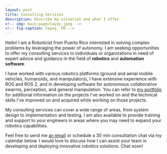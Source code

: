 ```yaml
---
layout: post
title: Consulting Services
description: Describe my situation and what I offer.
<!-- img: main-page/Cayey.jpeg -->
<!-- fig-caption: Cayey, PR -->
---
```


Hello! I am a Roboticist from Puerto Rico interested in solving complex problems
by leveraging the power of autonomy. I am seeking opportunities to offer my
consulting services to individuals or organizations in need of expert advice and
guidance in the field of **robotics** and **automation software**.

I have worked with various robotics platforms (ground and aerial mobile
vehicles, humanoids, and manipulators), I have extensive experience with ROS and
ROS 2, and in developing software for autonomous collaborative swarms,
perception, and general manipulation. You can refer
to [my portfolio][my-portfolio] for additional information on the projects I've
worked on and the technical skills I've improved on and acquired while working
on those projects.

My consulting services can cover a wide range of areas, from system design to
implementation and testing. I am also available to provide training and support
to your engineers in areas where you may need to expand your robotics
capabilities.

Feel free to send me [an email][sergiodot] or schedule a 30 min consultation
chat via my calendar below. I would love to discuss how I can assist your team
in developing and deploying innovative robotics solutions. Chat soon!

<!-- Calendly inline widget begin -->
<div class="calendly-inline-widget" data-url="https://calendly.com/sergiogarciavergara/30min?hide_event_type_details=1&hide_gdpr_banner=1" style="min-width:320px;height:630px;"></div>
<script type="text/javascript" src="https://assets.calendly.com/assets/external/widget.js" async></script>
<!-- Calendly inline widget end -->


[rifrobotics]: https://rifrobotics.com/
[my-portfolio]: https://www.sergiogarciavergara.com/pages/portfolio/
[sergiodot]: mailto:sergiodotgarcia@gmail.com
